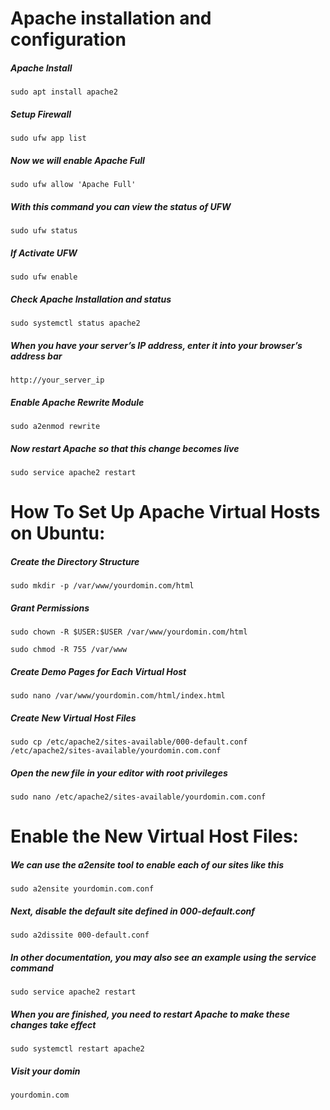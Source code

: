 # Apache installation and configuration

##### Apache Install

`sudo apt install apache2`

##### Setup Firewall

`sudo ufw app list`

##### Now we will enable Apache Full

`sudo ufw allow 'Apache Full'`

##### With this command you can view the status of UFW

`sudo ufw status`

##### If Activate UFW

`sudo ufw enable`

##### Check Apache Installation and status

`sudo systemctl status apache2`

##### When you have your server’s IP address, enter it into your browser’s address bar

`http://your_server_ip`

##### Enable Apache Rewrite Module

`sudo a2enmod rewrite`

##### Now restart Apache so that this change becomes live

`sudo service apache2 restart`


# How To Set Up Apache Virtual Hosts on Ubuntu:


##### Create the Directory Structure

 `sudo mkdir -p /var/www/yourdomin.com/html`

##### Grant Permissions

`sudo chown -R $USER:$USER /var/www/yourdomin.com/html `

`sudo chmod -R 755 /var/www`

#####  Create Demo Pages for Each Virtual Host

`sudo nano /var/www/yourdomin.com/html/index.html `

##### Create New Virtual Host Files

`sudo cp /etc/apache2/sites-available/000-default.conf /etc/apache2/sites-available/yourdomin.com.conf` 

##### Open the new file in your editor with root privileges

`sudo nano /etc/apache2/sites-available/yourdomin.com.conf`


# Enable the New Virtual Host Files:

##### We can use the a2ensite tool to enable each of our sites like this

`sudo a2ensite yourdomin.com.conf`

##### Next, disable the default site defined in 000-default.conf

 `sudo a2dissite 000-default.conf`

##### In other documentation, you may also see an example using the service command

 `sudo service apache2 restart`

##### When you are finished, you need to restart Apache to make these changes take effect

 `sudo systemctl restart apache2`

##### Visit your domin 

 `yourdomin.com`
